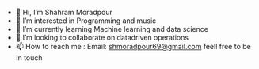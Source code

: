 - 👋 Hi, I’m Shahram Moradpour
- 👀 I’m interested in Programming and music
- 🌱 I’m currently learning Machine learning and data science
- 💞️ I’m looking to collaborate on datadriven operations
- 📫 How to reach me : Email: shmoradpour69@gmail.com feell free to be in touch

<!---
strumer69/strumer69 is a ✨ special ✨ repository because its `README.md` (this file) appears on your GitHub profile.
You can click the Preview link to take a look at your changes.
--->

